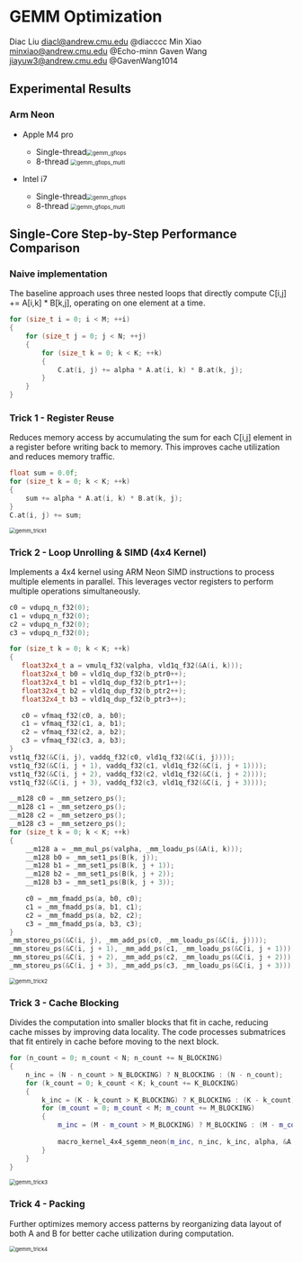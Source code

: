 # GEMM Optimization

Diac Liu <diacl@andrew.cmu.edu> @diacccc
Min Xiao <minxiao@andrew.cmu.edu> @Echo-minn
Gaven Wang <jiayuw3@andrew.cmu.edu> @GavenWang1014

## Experimental Results

### Arm Neon

- Apple M4 pro 
  - Single-thread<img src="https://raw.githubusercontent.com/diacccc/18847Project/main/images/gemm_gflops.png" alt="gemm_gflops" style="zoom:67%;" />
  - 8-thread <img src="https://raw.githubusercontent.com/diacccc/18847Project/main/images/gemm_gflops_multi.png" alt="gemm_gflops_multi" style="zoom:67%;" />

- Intel i7 
  - Single-thread<img src="https://raw.githubusercontent.com/diacccc/18847Project/main/images/gemm_gflops_intel.png" alt="gemm_gflops" style="zoom:67%;" />
  - 8-thread <img src="https://raw.githubusercontent.com/diacccc/18847Project/main/images/gemm_gflops_intel_multi.png" alt="gemm_gflops_multi" style="zoom:67%;" />

## Single-Core Step-by-Step Performance Comparison

### Naive implementation

The baseline approach uses three nested loops that directly compute C[i,j] += A[i,k] * B[k,j], operating on one element at a time.

```cpp
for (size_t i = 0; i < M; ++i)
{
    for (size_t j = 0; j < N; ++j)
    {
        for (size_t k = 0; k < K; ++k)
        {
            C.at(i, j) += alpha * A.at(i, k) * B.at(k, j);
        }
    }
}
```

### Trick 1 - Register Reuse

Reduces memory access by accumulating the sum for each C[i,j] element in a register before writing back to memory. This improves cache utilization and reduces memory traffic.

```cpp
float sum = 0.0f;
for (size_t k = 0; k < K; ++k)
{
    sum += alpha * A.at(i, k) * B.at(k, j);
}
C.at(i, j) += sum;
```

<img src="https://raw.githubusercontent.com/diacccc/18847Project/main/images/gemm_trick1.png" alt="gemm_trick1" style="zoom: 67%;" />

### Trick 2 - Loop Unrolling & SIMD (4x4 Kernel)

Implements a 4x4 kernel using ARM Neon SIMD instructions to process multiple elements in parallel. This leverages vector registers to perform multiple operations simultaneously.

```cpp
c0 = vdupq_n_f32(0);
c1 = vdupq_n_f32(0);
c2 = vdupq_n_f32(0);
c3 = vdupq_n_f32(0);

for (size_t k = 0; k < K; ++k)
{
   float32x4_t a = vmulq_f32(valpha, vld1q_f32(&A(i, k)));
   float32x4_t b0 = vld1q_dup_f32(b_ptr0++);
   float32x4_t b1 = vld1q_dup_f32(b_ptr1++);
   float32x4_t b2 = vld1q_dup_f32(b_ptr2++);
   float32x4_t b3 = vld1q_dup_f32(b_ptr3++);

   c0 = vfmaq_f32(c0, a, b0);
   c1 = vfmaq_f32(c1, a, b1);
   c2 = vfmaq_f32(c2, a, b2);
   c3 = vfmaq_f32(c3, a, b3);
}
vst1q_f32(&C(i, j), vaddq_f32(c0, vld1q_f32(&C(i, j))));
vst1q_f32(&C(i, j + 1), vaddq_f32(c1, vld1q_f32(&C(i, j + 1))));
vst1q_f32(&C(i, j + 2), vaddq_f32(c2, vld1q_f32(&C(i, j + 2))));
vst1q_f32(&C(i, j + 3), vaddq_f32(c3, vld1q_f32(&C(i, j + 3))));
```

```cpp
__m128 c0 = _mm_setzero_ps();
__m128 c1 = _mm_setzero_ps();
__m128 c2 = _mm_setzero_ps();
__m128 c3 = _mm_setzero_ps();
for (size_t k = 0; k < K; ++k)
{
    __m128 a = _mm_mul_ps(valpha, _mm_loadu_ps(&A(i, k)));
    __m128 b0 = _mm_set1_ps(B(k, j));
    __m128 b1 = _mm_set1_ps(B(k, j + 1));
    __m128 b2 = _mm_set1_ps(B(k, j + 2));
    __m128 b3 = _mm_set1_ps(B(k, j + 3));

    c0 = _mm_fmadd_ps(a, b0, c0);
    c1 = _mm_fmadd_ps(a, b1, c1);
    c2 = _mm_fmadd_ps(a, b2, c2);
    c3 = _mm_fmadd_ps(a, b3, c3);
}
_mm_storeu_ps(&C(i, j), _mm_add_ps(c0, _mm_loadu_ps(&C(i, j))));
_mm_storeu_ps(&C(i, j + 1), _mm_add_ps(c1, _mm_loadu_ps(&C(i, j + 1))));
_mm_storeu_ps(&C(i, j + 2), _mm_add_ps(c2, _mm_loadu_ps(&C(i, j + 2))));
_mm_storeu_ps(&C(i, j + 3), _mm_add_ps(c3, _mm_loadu_ps(&C(i, j + 3))));
```

<img src="https://raw.githubusercontent.com/diacccc/18847Project/main/images/gemm_trick2.png" alt="gemm_trick2" style="zoom:67%;" />

### Trick 3 - Cache Blocking

Divides the computation into smaller blocks that fit in cache, reducing cache misses by improving data locality. The code processes submatrices that fit entirely in cache before moving to the next block.

```cpp
for (n_count = 0; n_count < N; n_count += N_BLOCKING)
{
    n_inc = (N - n_count > N_BLOCKING) ? N_BLOCKING : (N - n_count);
    for (k_count = 0; k_count < K; k_count += K_BLOCKING)
    {
        k_inc = (K - k_count > K_BLOCKING) ? K_BLOCKING : (K - k_count);
        for (m_count = 0; m_count < M; m_count += M_BLOCKING)
        {
            m_inc = (M - m_count > M_BLOCKING) ? M_BLOCKING : (M - m_count);
          
            macro_kernel_4x4_sgemm_neon(m_inc, n_inc, k_inc, alpha, &A.at(m_count, k_count), A.ld(), &B.at(k_count, n_count), B.ld(), beta, &C.at(m_count, n_count), C.ld());
        }
    }
}
```

<img src="https://raw.githubusercontent.com/diacccc/18847Project/main/images/gemm_trick3.png" alt="gemm_trick3" style="zoom:67%;" />

### Trick 4 - Packing 

Further optimizes memory access patterns by reorganizing data layout of both A and B for better cache utilization during computation.

<img src="https://raw.githubusercontent.com/diacccc/18847Project/main/images/gemm_trick4.png" alt="gemm_trick4" style="zoom:67%;" />